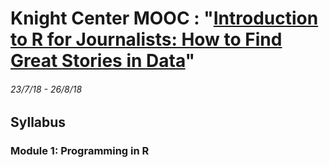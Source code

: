 # Knight Center MOOC : "[Introduction to R for Journalists: How to Find Great Stories in Data](https://journalismcourses.org/RC0818.html)"
###### 23/7/18 - 26/8/18


## Syllabus
### Module 1: Programming in R